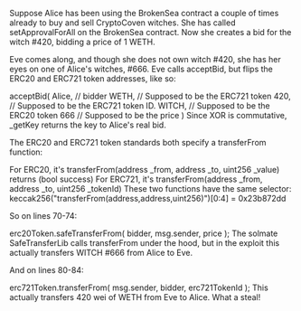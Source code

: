 Suppose Alice has been using the BrokenSea contract a couple of times already to buy and sell CryptoCoven witches. She has called setApprovalForAll on the BrokenSea contract. Now she creates a bid for the witch #420, bidding a price of 1 WETH.

Eve comes along, and though she does not own witch #420, she has her eyes on one of Alice's witches, #666. Eve calls acceptBid, but flips the ERC20 and ERC721 token addresses, like so:

acceptBid(
Alice, // bidder
WETH, // Supposed to be the ERC721 token
420, // Supposed to be the ERC721 token ID.
WITCH, // Supposed to be the ERC20 token
666 // Supposed to be the price
)
Since XOR is commutative, \_getKey returns the key to Alice's real bid.

The ERC20 and ERC721 token standards both specify a transferFrom function:

For ERC20, it's transferFrom(address \_from, address \_to, uint256 \_value) returns (bool success)
For ERC721, it's transferFrom(address \_from, address \_to, uint256 \_tokenId)
These two functions have the same selector: keccak256("transferFrom(address,address,uint256)")[0:4] = 0x23b872dd

So on lines 70-74:

erc20Token.safeTransferFrom(
bidder,
msg.sender,
price
);
The solmate SafeTransferLib calls transferFrom under the hood, but in the exploit this actually transfers WITCH #666 from Alice to Eve.

And on lines 80-84:

erc721Token.transferFrom(
msg.sender,
bidder,
erc721TokenId
);
This actually transfers 420 wei of WETH from Eve to Alice. What a steal!
